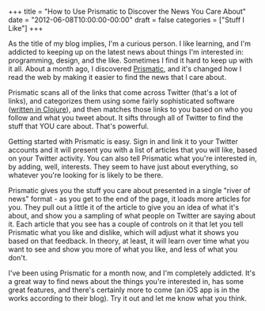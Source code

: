 +++
title = "How to Use Prismatic to Discover the News You Care About"
date = "2012-06-08T10:00:00-00:00"
draft = false
categories = ["Stuff I Like"]
+++

As the title of my blog implies, I'm a curious person. I like learning,
and I'm addicted to keeping up on the latest news about things I'm
interested in: programming, design, and the like. Sometimes I find it
hard to keep up with it all. About a month ago, I discovered
[Prismatic](http://getprismatic.com), and it's changed how I read the
web by making it easier to find the news that I care about.

Prismatic scans all of the links that come across Twitter (that's a lot
of links), and categorizes them using some fairly sophisticated software
([written in
Clojure](http://blog.getprismatic.com/blog/2012/4/5/software-engineering-at-prismatic.html)),
and then matches those links to you based on who you follow and what you
tweet about. It sifts through all of Twitter to find the stuff that YOU
care about. That's powerful.

Getting started with Prismatic is easy. Sign in and link it to your
Twitter accounts and it will present you with a list of articles that
you will like, based on your Twitter activity. You can also tell
Prismatic what you're interested in, by adding, well, interests. They
seem to have just about everything, so whatever you're looking for is
likely to be there.

Prismatic gives you the stuff you care about presented in a single
"river of news" format - as you get to the end of the page, it loads
more articles for you. They pull out a little it of the article to give
you an idea of what it's about, and show you a sampling of what people
on Twitter are saying about it. Each article that you see has a couple
of controls on it that let you tell Prismatic what you like and dislike,
which will adjust what it shows you based on that feedback. In theory,
at least, it will learn over time what you want to see and show you more
of what you like, and less of what you don't.

I've been using Prismatic for a month now, and I'm completely addicted.
It's a great way to find news about the things you're interested in, has
some great features, and there's certainly more to come (an iOS app is
in the works according to their blog). Try it out and let me know what
you think.


